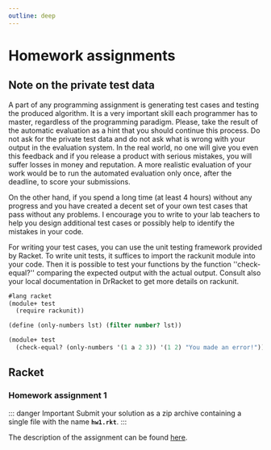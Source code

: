 ```yaml
---
outline: deep
---
```


# Homework assignments

## Note on the private test data

A part of any programming assignment is generating test cases and testing the produced algorithm. It
is a very important skill each programmer has to master, regardless of the programming paradigm.
Please, take the result of the automatic evaluation as a hint that you should continue this process.
Do not ask for the private test data and do not ask what is wrong with your output in the evaluation
system. In the real world, no one will give you even this feedback and if you release a product with
serious mistakes, you will suffer losses in money and reputation. A more realistic evaluation of
your work would be to run the automated evaluation only once, after the deadline, to score your
submissions.

On the other hand, if you spend a long time (at least 4 hours) without any progress and you have
created a decent set of your own test cases that pass without any problems. I encourage you to write
to your lab teachers to help you design additional test cases or possibly help to identify the
mistakes in your code.

For writing your test cases, you can use the unit testing framework provided by Racket. To write
unit tests, it suffices to import the rackunit module into your code. Then it is possible to test
your functions by the function ''check-equal?'' comparing the expected output with the actual
output. Consult also your local documentation in DrRacket to get more details on rackunit. 

```scheme
#lang racket
(module+ test
  (require rackunit))

(define (only-numbers lst) (filter number? lst))

(module+ test
  (check-equal? (only-numbers '(1 a 2 3)) '(1 2) "You made an error!"))
```

## Racket

### Homework assignment 1

::: danger Important
Submit your solution as a zip archive containing a single file with the name **`hw1.rkt`**.
:::

The description of the assignment can be found [here](https://drive.google.com/file/d/1cyfLDtlBvXgthCQU4mM6I3pmUi8ZnNOl/view?usp=sharing).

<!--
/*
To fulfill your wish from the lecture, I provide an extra test case for the first homework assignment with Arnold Schwarzenegger. The input image is
{{https://drive.google.com/file/d/11lT2PHHRaa_DKIEl0VOylh0T9VQ1o5E1/view?usp=sharing|here}}. The output for the block size 8x16 and ''chars=" .,:;ox%#@"'' is {{https://drive.google.com/file/d/1hZUSwl__bxdBsJrbFtTBtPeyepZlnhzK/view?usp=sharing|here}}. 
*/

/*
==== Homework assignment 2 ====

<note important>Submit your solution as a zip archive containing a single file named **hw2.rkt**.</note>
<note important>Using the built-in function ''eval'' is not allowed!</note>

The assignment description can be found [[https://drive.google.com/file/d/1eA9_4UfsAW_ueexL47_CZnW1pD5vMuFm/view?usp=share_link|here]].

===== Haskell =====

==== Homework assignment 3 ====

<note important>Submit your solution as a zip archive containing a single file named **Hw3.hs**.</note>

The description of the assignment can be found [[https://drive.google.com/file/d/1kAKrg4dRf6Z5BDXk7-O1B5Inhh-cIaNS/view?usp=share_link|here]].

==== Homework assignment 4 ====

<note important>Submit your solution as a zip archive containing a single file with the name **Hw4.hs**.</note>

The description of the assignment can be found [[https://drive.google.com/file/d/1rXAKtlkkRFhzfrKPY0LkbYQIXG6LApuM/view?usp=sharing|here]].
The module ''Parser.hs'' can be downloaded [[https://drive.google.com/file/d/1zVbVpSl0UphPmglpGa94P0TQI3OVMPAL/view?usp=sharing|here]].

*-->
